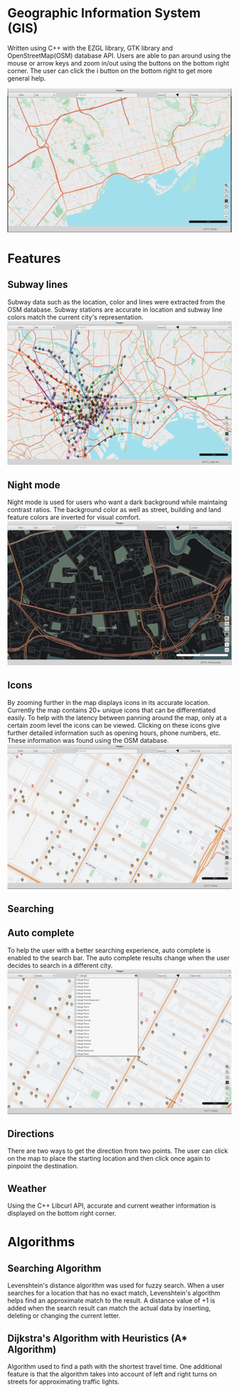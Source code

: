 # Geographic Information System (GIS)

Written using C++ with the EZGL library, GTK library and OpenStreetMap(OSM) database API. Users are able to pan around using the mouse or arrow keys and zoom in/out using the buttons on the bottom right corner. The user can click the i button on the bottom right to get more general help.

![Alt text](Main.png)


Features
==============
Subway lines
------------
Subway data such as the location, color and lines were extracted from the OSM database. Subway stations are accurate in location and subway line colors match the current city's representation.
![Alt text](Subways.png)

Night mode
----------
Night mode is used for users who want a dark background while maintaing contrast ratios. The background color as well as street, building and land feature colors are inverted for visual comfort.
![Alt text](Nightmode.png)

Icons
-----
By zooming further in the map displays icons in its accurate location. Currently the map contains 20+ unique icons that can be differentiated easily. To help with the latency between panning around the map, only at a certain zoom level the icons can be viewed. Clicking on these icons give further detailed information such as opening hours, phone numbers, etc. These information was found using the OSM database.
![Alt text](Icons.png)

Searching
---------


Auto complete
-------------
To help the user with a better searching experience, auto complete is enabled to the search bar. The auto complete results change when the user decides to search in a different city.
![Alt text](Autocomplete.png)

Directions
----------
There are two ways to get the direction from two points. The user can click on the map to place the starting location and then click once again to pinpoint the destination.

Weather
-------
Using the C++ Libcurl API, accurate and current weather information is displayed on the bottom right corner.  

Algorithms
==========
Searching Algorithm
-------------------
Levenshtein's distance algorithm was used for fuzzy search. When a user searches for a location that has no exact match, Levenshtein's algorithm helps find an approximate match to the result. A distance value of +1 is added when the search result can match the actual data by inserting, deleting or changing the current letter.

Dijkstra's Algorithm with Heuristics (A* Algorithm)
---------------------------------------------------
Algorithm used to find a path with the shortest travel time. One additional feature is that the algorithm takes into account of left and right turns on streets for approximating traffic lights.

